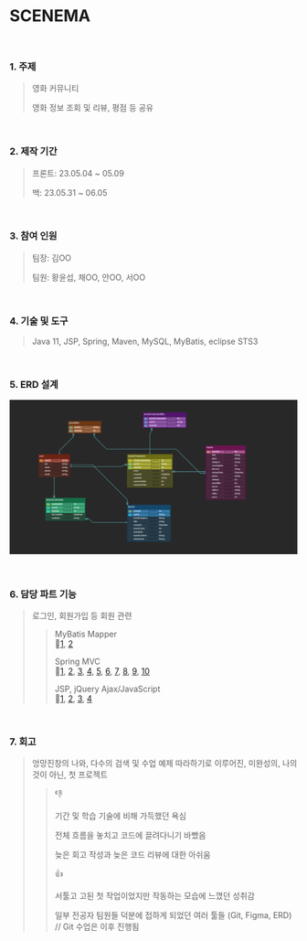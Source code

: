 # SCENEMA
</br>

### 1. 주제
> 영화 커뮤니티
> 
> 영화 정보 조회 및 리뷰, 평점 등 공유

</br>

### 2. 제작 기간
> 프론트: 23.05.04 ~ 05.09
> 
> 백: 23.05.31 ~ 06.05

</br>

### 3. 참여 인원
> 팀장: 김OO
> 
> 팀원: 황윤섭, 채OO, 안OO, 서OO

</br>

### 4. 기술 및 도구
> Java 11, JSP, Spring, Maven, MySQL, MyBatis, eclipse STS3

</br>

### 5. ERD 설계
![](https://github.com/hyseop/SCENEMA/blob/master/SCENEMA%20ERD.png)

</br>

### 6. 담당 파트 기능
> 로그인, 회원가입 등 회원 관련
> 
> > MyBatis Mapper  
> > 🔗[1](https://github.com/hyseop/SCENEMA/blob/master/src/main/java/common/login-mapping.xml), [2](https://github.com/hyseop/SCENEMA/blob/master/src/main/java/common/user-mapping.xml)
> >
> > Spring MVC  
> > 🔗[1](https://github.com/hyseop/SCENEMA/blob/master/src/main/java/controller/LoginController.java), [2](https://github.com/hyseop/SCENEMA/blob/master/src/main/java/controller/MyInfoController.java), [3](https://github.com/hyseop/SCENEMA/blob/master/src/main/java/controller/SignUpController.java), [4](https://github.com/hyseop/SCENEMA/blob/master/src/main/java/dao/LoginDAO.java), [5](https://github.com/hyseop/SCENEMA/blob/master/src/main/java/dao/SignUpDAO.java), [6](https://github.com/hyseop/SCENEMA/blob/master/src/main/java/dto/SignUpDTO.java), [7](https://github.com/hyseop/SCENEMA/blob/master/src/main/java/dto/UserDTO.java), [8](https://github.com/hyseop/SCENEMA/blob/master/src/main/java/service/LoginService.java), [9](https://github.com/hyseop/SCENEMA/blob/master/src/main/java/service/SignUpService.java), [10](https://github.com/hyseop/SCENEMA/blob/master/src/main/java/service/SignUpServiceImpl.java)
> > 
> > JSP, jQuery Ajax/JavaScript  
> > 🔗[1](https://github.com/hyseop/SCENEMA/blob/master/src/main/webapp/WEB-INF/views/MyInfo.jsp), [2](https://github.com/hyseop/SCENEMA/blob/master/src/main/webapp/WEB-INF/views/MyInfoUpdate.jsp), [3](https://github.com/hyseop/SCENEMA/blob/master/src/main/webapp/WEB-INF/views/SignUpForm.jsp), [4](https://github.com/hyseop/SCENEMA/blob/master/src/main/webapp/WEB-INF/views/login.jsp)
> >

</br>

### 7. 회고
> 엉망진창의 나와, 다수의 검색 및 수업 예제 따라하기로 이루어진, 미완성의, 나의 것이 아닌, 첫 프로젝트
>
> > 👎
> > 
> > 기간 및 학습 기술에 비해 가득했던 욕심
> >  
> > 전체 흐름을 놓치고 코드에 끌려다니기 바빴음
> > 
> > 늦은 회고 작성과 늦은 코드 리뷰에 대한 아쉬움
> > 
> > 
> >
> > 👍
> > 
> > 서툴고 고된 첫 작업이었지만 작동하는 모습에 느꼈던 성취감
> > 
> > 일부 전공자 팀원들 덕분에 접하게 되었던 여러 툴들 (Git, Figma, ERD) // Git 수업은 이후 진행됨
